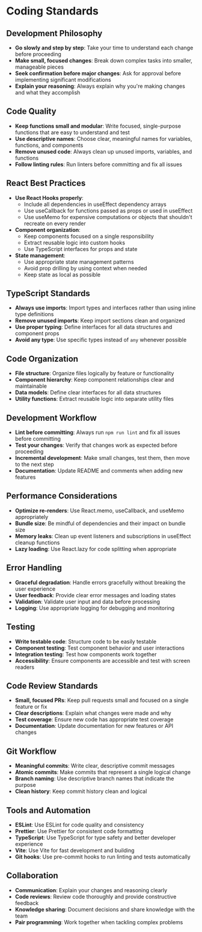 # Coding Standards

## Development Philosophy
- **Go slowly and step by step**: Take your time to understand each change before proceeding
- **Make small, focused changes**: Break down complex tasks into smaller, manageable pieces
- **Seek confirmation before major changes**: Ask for approval before implementing significant modifications
- **Explain your reasoning**: Always explain why you're making changes and what they accomplish

## Code Quality
- **Keep functions small and modular**: Write focused, single-purpose functions that are easy to understand and test
- **Use descriptive names**: Choose clear, meaningful names for variables, functions, and components
- **Remove unused code**: Always clean up unused imports, variables, and functions
- **Follow linting rules**: Run linters before committing and fix all issues

## React Best Practices
- **Use React Hooks properly**: 
  - Include all dependencies in useEffect dependency arrays
  - Use useCallback for functions passed as props or used in useEffect
  - Use useMemo for expensive computations or objects that shouldn't recreate on every render
- **Component organization**: 
  - Keep components focused on a single responsibility
  - Extract reusable logic into custom hooks
  - Use TypeScript interfaces for props and state
- **State management**: 
  - Use appropriate state management patterns
  - Avoid prop drilling by using context when needed
  - Keep state as local as possible

## TypeScript Standards
- **Always use imports**: Import types and interfaces rather than using inline type definitions
- **Remove unused imports**: Keep import sections clean and organized
- **Use proper typing**: Define interfaces for all data structures and component props
- **Avoid any type**: Use specific types instead of `any` whenever possible

## Code Organization
- **File structure**: Organize files logically by feature or functionality
- **Component hierarchy**: Keep component relationships clear and maintainable
- **Data models**: Define clear interfaces for all data structures
- **Utility functions**: Extract reusable logic into separate utility files

## Development Workflow
- **Lint before committing**: Always run `npm run lint` and fix all issues before committing
- **Test your changes**: Verify that changes work as expected before proceeding
- **Incremental development**: Make small changes, test them, then move to the next step
- **Documentation**: Update README and comments when adding new features

## Performance Considerations
- **Optimize re-renders**: Use React.memo, useCallback, and useMemo appropriately
- **Bundle size**: Be mindful of dependencies and their impact on bundle size
- **Memory leaks**: Clean up event listeners and subscriptions in useEffect cleanup functions
- **Lazy loading**: Use React.lazy for code splitting when appropriate

## Error Handling
- **Graceful degradation**: Handle errors gracefully without breaking the user experience
- **User feedback**: Provide clear error messages and loading states
- **Validation**: Validate user input and data before processing
- **Logging**: Use appropriate logging for debugging and monitoring

## Testing
- **Write testable code**: Structure code to be easily testable
- **Component testing**: Test component behavior and user interactions
- **Integration testing**: Test how components work together
- **Accessibility**: Ensure components are accessible and test with screen readers

## Code Review Standards
- **Small, focused PRs**: Keep pull requests small and focused on a single feature or fix
- **Clear descriptions**: Explain what changes were made and why
- **Test coverage**: Ensure new code has appropriate test coverage
- **Documentation**: Update documentation for new features or API changes

## Git Workflow
- **Meaningful commits**: Write clear, descriptive commit messages
- **Atomic commits**: Make commits that represent a single logical change
- **Branch naming**: Use descriptive branch names that indicate the purpose
- **Clean history**: Keep commit history clean and logical

## Tools and Automation
- **ESLint**: Use ESLint for code quality and consistency
- **Prettier**: Use Prettier for consistent code formatting
- **TypeScript**: Use TypeScript for type safety and better developer experience
- **Vite**: Use Vite for fast development and building
- **Git hooks**: Use pre-commit hooks to run linting and tests automatically

## Collaboration
- **Communication**: Explain your changes and reasoning clearly
- **Code reviews**: Review code thoroughly and provide constructive feedback
- **Knowledge sharing**: Document decisions and share knowledge with the team
- **Pair programming**: Work together when tackling complex problems 